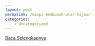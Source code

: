 ```yaml
---
layout: post
permalink: /mimpi-membunuh-ular-hijau/
categories:
    - Uncategorized
---
```


[Baca Selengkapnya](/06)